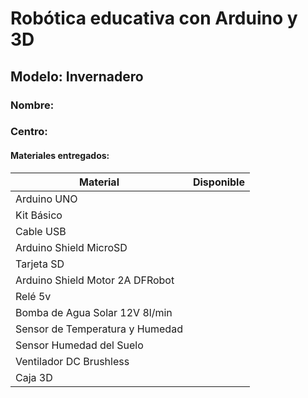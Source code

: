 

# Robótica educativa con Arduino y 3D 

## Modelo: Invernadero

### Nombre: 
### Centro:

#### Materiales entregados:

|Material|Disponible|
|---|---|
|Arduino UNO||
|Kit Básico||
|Cable USB||
|Arduino Shield MicroSD||
|Tarjeta SD||
|Arduino Shield Motor 2A DFRobot||
|Relé 5v||
|Bomba de Agua Solar 12V 8l/min||
|Sensor de Temperatura y Humedad||
|Sensor Humedad del Suelo||
|Ventilador DC Brushless||
|Caja 3D||